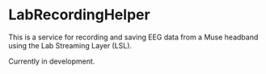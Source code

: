 # LabRecordingHelper

This is a service for recording and saving EEG data from a Muse headband using the Lab Streaming Layer (LSL). 

Currently in development.
